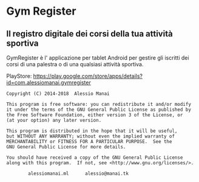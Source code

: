 # Gym Register  #
## Il registro digitale dei corsi della tua attività sportiva

GymRegister è l' applicazione per tablet Android per gestire gli iscritti dei corsi di una palestra o di una qualsiasi attività sportiva.

PlayStore: https://play.google.com/store/apps/details?id=com.alessiomanai.gymregister

	Copyright (C) 2014-2018  Alessio Manai

 	This program is free software: you can redistribute it and/or modify
 	it under the terms of the GNU General Public License as published by
 	the Free Software Foundation, either version 3 of the License, or
 	(at your option) any later version.
	
 	This program is distributed in the hope that it will be useful,
	but WITHOUT ANY WARRANTY; without even the implied warranty of
	MERCHANTABILITY or FITNESS FOR A PARTICULAR PURPOSE.  See the
 	GNU General Public License for more details.
	
	You should have received a copy of the GNU General Public License
	along with this program.  If not, see <http://www.gnu.org/licenses/>.

 			alessiomanai.ml      alessio@manai.tk